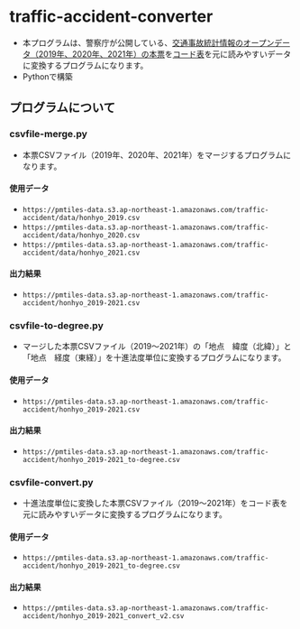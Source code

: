 # traffic-accident-converter
- 本プログラムは、警察庁が公開している、[交通事故統計情報のオープンデータ（2019年、2020年、2021年）の本票](https://www.npa.go.jp/publications/statistics/koutsuu/opendata/index_opendata.html)を[コード表](https://www.npa.go.jp/publications/statistics/koutsuu/opendata/index_opendata.html)を元に読みやすいデータに変換するプログラムになります。
- Pythonで構築

## プログラムについて

### csvfile-merge.py
- 本票CSVファイル（2019年、2020年、2021年）をマージするプログラムになります。

#### 使用データ
- `https://pmtiles-data.s3.ap-northeast-1.amazonaws.com/traffic-accident/data/honhyo_2019.csv`
- `https://pmtiles-data.s3.ap-northeast-1.amazonaws.com/traffic-accident/data/honhyo_2020.csv`
- `https://pmtiles-data.s3.ap-northeast-1.amazonaws.com/traffic-accident/data/honhyo_2021.csv`

#### 出力結果
- `https://pmtiles-data.s3.ap-northeast-1.amazonaws.com/traffic-accident/honhyo_2019-2021.csv`

### csvfile-to-degree.py
- マージした本票CSVファイル（2019～2021年）の「地点　緯度（北緯）」と「地点　経度（東経）」を十進法度単位に変換するプログラムになります。

#### 使用データ
- `https://pmtiles-data.s3.ap-northeast-1.amazonaws.com/traffic-accident/honhyo_2019-2021.csv`

#### 出力結果
- `https://pmtiles-data.s3.ap-northeast-1.amazonaws.com/traffic-accident/honhyo_2019-2021_to-degree.csv`

### csvfile-convert.py
- 十進法度単位に変換した本票CSVファイル（2019～2021年）をコード表を元に読みやすいデータに変換するプログラムになります。

#### 使用データ
- `https://pmtiles-data.s3.ap-northeast-1.amazonaws.com/traffic-accident/honhyo_2019-2021_to-degree.csv`

#### 出力結果
- `https://pmtiles-data.s3.ap-northeast-1.amazonaws.com/traffic-accident/honhyo_2019-2021_convert_v2.csv`
